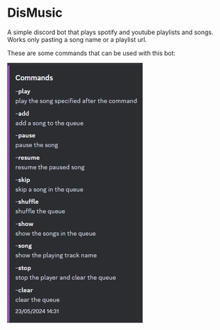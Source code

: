 # DisMusic

A simple discord bot that plays spotify and youtube playlists and songs.
Works only pasting a song name or a playlist url.

These are some commands that can be used with this bot:

![alt text](image.png)

